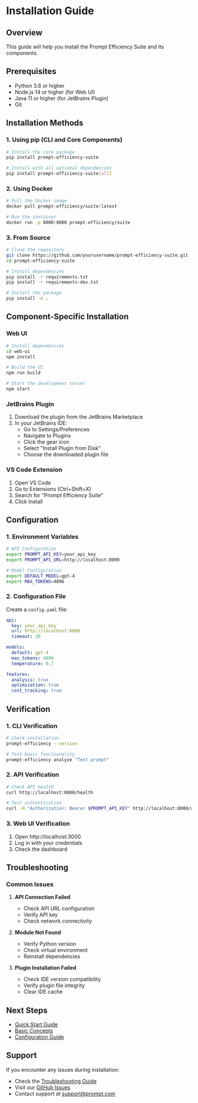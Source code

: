 # Installation Guide

## Overview

This guide will help you install the Prompt Efficiency Suite and its components.

## Prerequisites

- Python 3.8 or higher
- Node.js 14 or higher (for Web UI)
- Java 11 or higher (for JetBrains Plugin)
- Git

## Installation Methods

### 1. Using pip (CLI and Core Components)

```bash
# Install the core package
pip install prompt-efficiency-suite

# Install with all optional dependencies
pip install prompt-efficiency-suite[all]
```

### 2. Using Docker

```bash
# Pull the Docker image
docker pull prompt-efficiency/suite:latest

# Run the container
docker run -p 8000:8000 prompt-efficiency/suite
```

### 3. From Source

```bash
# Clone the repository
git clone https://github.com/yourusername/prompt-efficiency-suite.git
cd prompt-efficiency-suite

# Install dependencies
pip install -r requirements.txt
pip install -r requirements-dev.txt

# Install the package
pip install -e .
```

## Component-Specific Installation

### Web UI

```bash
# Install dependencies
cd web-ui
npm install

# Build the UI
npm run build

# Start the development server
npm start
```

### JetBrains Plugin

1. Download the plugin from the JetBrains Marketplace
2. In your JetBrains IDE:
   - Go to Settings/Preferences
   - Navigate to Plugins
   - Click the gear icon
   - Select "Install Plugin from Disk"
   - Choose the downloaded plugin file

### VS Code Extension

1. Open VS Code
2. Go to Extensions (Ctrl+Shift+X)
3. Search for "Prompt Efficiency Suite"
4. Click Install

## Configuration

### 1. Environment Variables

```bash
# API Configuration
export PROMPT_API_KEY=your_api_key
export PROMPT_API_URL=http://localhost:8000

# Model Configuration
export DEFAULT_MODEL=gpt-4
export MAX_TOKENS=4096
```

### 2. Configuration File

Create a `config.yaml` file:

```yaml
api:
  key: your_api_key
  url: http://localhost:8000
  timeout: 30

models:
  default: gpt-4
  max_tokens: 4096
  temperature: 0.7

features:
  analysis: true
  optimization: true
  cost_tracking: true
```

## Verification

### 1. CLI Verification

```bash
# Check installation
prompt-efficiency --version

# Test basic functionality
prompt-efficiency analyze "Test prompt"
```

### 2. API Verification

```bash
# Check API health
curl http://localhost:8000/health

# Test authentication
curl -H "Authorization: Bearer $PROMPT_API_KEY" http://localhost:8000/api/v1/health
```

### 3. Web UI Verification

1. Open http://localhost:3000
2. Log in with your credentials
3. Check the dashboard

## Troubleshooting

### Common Issues

1. **API Connection Failed**
   - Check API URL configuration
   - Verify API key
   - Check network connectivity

2. **Module Not Found**
   - Verify Python version
   - Check virtual environment
   - Reinstall dependencies

3. **Plugin Installation Failed**
   - Check IDE version compatibility
   - Verify plugin file integrity
   - Clear IDE cache

## Next Steps

- [Quick Start Guide](quickstart.md)
- [Basic Concepts](concepts.md)
- [Configuration Guide](../configuration/global.md)

## Support

If you encounter any issues during installation:
- Check the [Troubleshooting Guide](../troubleshooting/common-issues.md)
- Visit our [GitHub Issues](https://github.com/yourusername/prompt-efficiency-suite/issues)
- Contact support at support@prompt.com 